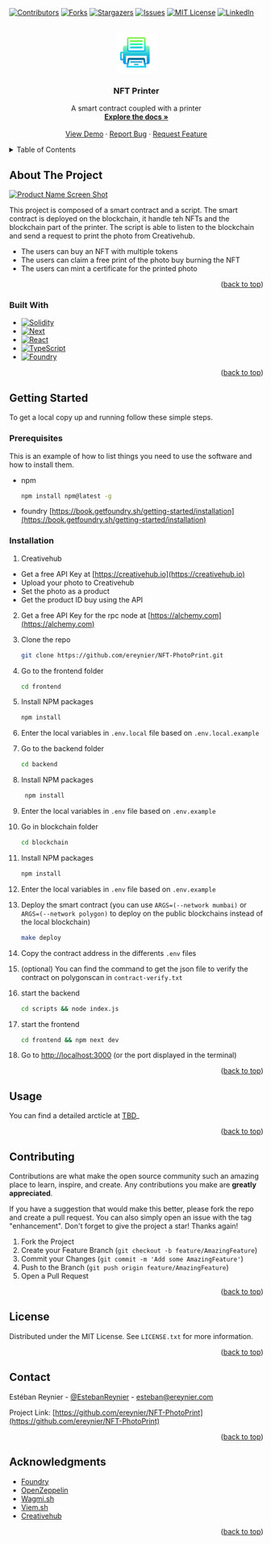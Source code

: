 <a name="readme-top"></a>
<!--
*** Thanks for checking out the Best-README-Template. If you have a suggestion
*** that would make this better, please fork the repo and create a pull request
*** or simply open an issue with the tag "enhancement".
*** Don't forget to give the project a star!
*** Thanks again! Now go create something AMAZING! :D
-->



<!-- PROJECT SHIELDS -->
<!--
*** I'm using markdown "reference style" links for readability.
*** Reference links are enclosed in brackets [ ] instead of parentheses ( ).
*** See the bottom of this document for the declaration of the reference variables
*** for contributors-url, forks-url, etc. This is an optional, concise syntax you may use.
*** https://www.markdownguide.org/basic-syntax/#reference-style-links
-->
[![Contributors][contributors-shield]][contributors-url]
[![Forks][forks-shield]][forks-url]
[![Stargazers][stars-shield]][stars-url]
[![Issues][issues-shield]][issues-url]
[![MIT License][license-shield]][license-url]
[![LinkedIn][linkedin-shield]][linkedin-url]



<!-- PROJECT LOGO -->
<br />
<div align="center">
  <a href="https://github.com/ereynier/NFT-PhotoPrint">
    <img src="images/logo.png" alt="Logo" width="80" height="80">
  </a>

<h3 align="center">NFT Printer</h3>

  <p align="center">
    A smart contract coupled with a printer
    <br />
    <a href="https://github.com/ereynier/NFT-PhotoPrint"><strong>Explore the docs »</strong></a>
    <br />
    <br />
    <a href="https://nft-printer.ereynier.me">View Demo</a>
    ·
    <a href="https://github.com/ereynier/NFT-PhotoPrint/issues">Report Bug</a>
    ·
    <a href="https://github.com/ereynier/NFT-PhotoPrint/issues">Request Feature</a>
  </p>
</div>



<!-- TABLE OF CONTENTS -->
<details>
  <summary>Table of Contents</summary>
  <ol>
    <li>
      <a href="#about-the-project">About The Project</a>
      <ul>
        <li><a href="#built-with">Built With</a></li>
      </ul>
    </li>
    <li>
      <a href="#getting-started">Getting Started</a>
      <ul>
        <li><a href="#prerequisites">Prerequisites</a></li>
        <li><a href="#installation">Installation</a></li>
      </ul>
    </li>
    <li><a href="#usage">Usage</a></li>
    <li><a href="#contributing">Contributing</a></li>
    <li><a href="#license">License</a></li>
    <li><a href="#contact">Contact</a></li>
    <li><a href="#acknowledgments">Acknowledgments</a></li>
  </ol>
</details>



<!-- ABOUT THE PROJECT -->
## About The Project

[![Product Name Screen Shot][product-screenshot]](https://example.com)

This project is composed of a smart contract and a script. The smart contract is deployed on the blockchain, it handle teh NFTs and the blockchain part of the printer. The script is able to listen to the blockchain and send a request to print the photo from Creativehub.
* The users can buy an NFT with multiple tokens
* The users can claim a free print of the photo buy burning the NFT
* The users can mint a certificate for the printed photo

<p align="right">(<a href="#readme-top">back to top</a>)</p>



### Built With

* [![Solidity][Solidity]][Solidity-url]
* [![Next][Next.js]][Next-url]
* [![React][React.js]][React-url]
* [![TypeScript][TypeScript]][TypeScript-url]
* [![Foundry][Foundry]][Foundry-url]

<p align="right">(<a href="#readme-top">back to top</a>)</p>



<!-- GETTING STARTED -->
## Getting Started

To get a local copy up and running follow these simple steps.

### Prerequisites

This is an example of how to list things you need to use the software and how to install them.
* npm
  ```sh
  npm install npm@latest -g
  ```
* foundry [https://book.getfoundry.sh/getting-started/installation](https://book.getfoundry.sh/getting-started/installation)
### Installation

1. Creativehub
  - Get a free API Key at [https://creativehub.io](https://creativehub.io)
  - Upload your photo to Creativehub
  - Set the photo as a product
  - Get the product ID buy using the API
2. Get a free API Key for the rpc node at [https://alchemy.com](https://alchemy.com)
3. Clone the repo
   ```sh
   git clone https://github.com/ereynier/NFT-PhotoPrint.git
   ```
4. Go to the frontend folder
   ```sh
   cd frontend
   ```
5. Install NPM packages
   ```sh
   npm install
   ```
6. Enter the local variables in `.env.local` file based on `.env.local.example`
7. Go to the backend folder
   ```sh
   cd backend
   ```
8. Install NPM packages
   ```sh
    npm install
    ```
9. Enter the local variables in `.env` file based on `.env.example`
10. Go in blockchain folder
    ```sh
    cd blockchain
    ```
11. Install NPM packages
    ```sh
    npm install
    ```
12. Enter the local variables in `.env` file based on `.env.example`
13. Deploy the smart contract (you can use `ARGS=(--network mumbai)` or `ARGS=(--network polygon)` to deploy on the public blockchains instead of the local blockchain)
    
    ```sh
    make deploy
    ```
14. Copy the contract address in the differents `.env` files
15. (optional) You can find the command to get the json file to verify the contract on polygonscan in `contract-verify.txt`
16. start the backend
    ```sh
    cd scripts && node index.js
    ```
17. start the frontend
    ```sh
    cd frontend && npm next dev
    ```
18. Go to [http://localhost:3000](http://localhost:3000) (or the port displayed in the terminal)
<p align="right">(<a href="#readme-top">back to top</a>)</p>



<!-- USAGE EXAMPLES -->
## Usage

You can find a detailed arcticle at [TBD](https://ereynier.me)_

<p align="right">(<a href="#readme-top">back to top</a>)</p>


<!-- CONTRIBUTING -->
## Contributing

Contributions are what make the open source community such an amazing place to learn, inspire, and create. Any contributions you make are **greatly appreciated**.

If you have a suggestion that would make this better, please fork the repo and create a pull request. You can also simply open an issue with the tag "enhancement".
Don't forget to give the project a star! Thanks again!

1. Fork the Project
2. Create your Feature Branch (`git checkout -b feature/AmazingFeature`)
3. Commit your Changes (`git commit -m 'Add some AmazingFeature'`)
4. Push to the Branch (`git push origin feature/AmazingFeature`)
5. Open a Pull Request

<p align="right">(<a href="#readme-top">back to top</a>)</p>



<!-- LICENSE -->
## License

Distributed under the MIT License. See `LICENSE.txt` for more information.

<p align="right">(<a href="#readme-top">back to top</a>)</p>



<!-- CONTACT -->
## Contact

Estéban Reynier - [@EstebanReynier](https://twitter.com/@EstebanReynier) - esteban@ereynier.com

Project Link: [https://github.com/ereynier/NFT-PhotoPrint](https://github.com/ereynier/NFT-PhotoPrint)

<p align="right">(<a href="#readme-top">back to top</a>)</p>



<!-- ACKNOWLEDGMENTS -->
## Acknowledgments

* [Foundry](https://book.getfoundry.sh/)
* [OpenZeppelin](https://docs.openzeppelin.com/)
* [Wagmi.sh](https://wagmi.sh/)
* [Viem.sh](https://viem.sh/)
* [Creativehub](https://www.creativehub.io/)

<p align="right">(<a href="#readme-top">back to top</a>)</p>



<!-- MARKDOWN LINKS & IMAGES -->
<!-- https://www.markdownguide.org/basic-syntax/#reference-style-links -->
[contributors-shield]: https://img.shields.io/github/contributors/ereynier/NFT-PhotoPrint.svg?style=for-the-badge
[contributors-url]: https://github.com/ereynier/NFT-PhotoPrint/graphs/contributors
[forks-shield]: https://img.shields.io/github/forks/ereynier/NFT-PhotoPrint.svg?style=for-the-badge
[forks-url]: https://github.com/ereynier/NFT-PhotoPrint/network/members
[stars-shield]: https://img.shields.io/github/stars/ereynier/NFT-PhotoPrint.svg?style=for-the-badge
[stars-url]: https://github.com/ereynier/NFT-PhotoPrint/stargazers
[issues-shield]: https://img.shields.io/github/issues/ereynier/NFT-PhotoPrint.svg?style=for-the-badge
[issues-url]: https://github.com/ereynier/NFT-PhotoPrint/issues
[license-shield]: https://img.shields.io/github/license/ereynier/NFT-PhotoPrint.svg?style=for-the-badge
[license-url]: https://github.com/ereynier/NFT-PhotoPrint/blob/master/LICENSE.txt
[linkedin-shield]: https://img.shields.io/badge/-LinkedIn-black.svg?style=for-the-badge&logo=linkedin&colorB=555
[linkedin-url]: https://linkedin.com/in/ereynier
[product-screenshot]: images/gallery.png
[Next.js]: https://img.shields.io/badge/next.js-000000?style=for-the-badge&logo=nextdotjs&logoColor=white
[Next-url]: https://nextjs.org/
[React.js]: https://img.shields.io/badge/React-20232A?style=for-the-badge&logo=react&logoColor=61DAFB
[React-url]: https://reactjs.org/
[Solidity]: https://img.shields.io/badge/Solidity-363636?style=for-the-badge&logo=solidity&logoColor=white
[Solidity-url]: https://docs.soliditylang.org/
[TypeScript]: https://img.shields.io/badge/TypeScript-007ACC?style=for-the-badge&logo=typescript&logoColor=white
[TypeScript-url]: https://www.typescriptlang.org/
[Foundry]: https://img.shields.io/badge/Solidity-363636?style=for-the-badge&logo=solidity&logoColor=white
[Foundry-url]: https://book.getfoundry.sh/